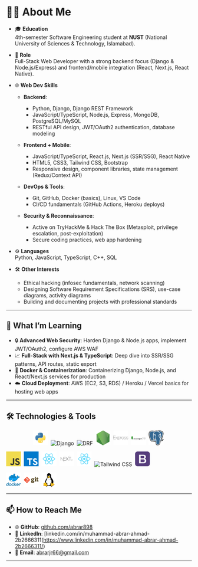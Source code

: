 <!--
  ╔════════════════════════════════════════════════════════════════╗
  ║                                                                ║
  ║    Hello there! 👋 I’m Muhammad Abrar Ahmad, a 4th-semester     ║
  ║    Software Engineering student at NUST.                       ║
  ║    I specialize in full-stack web development with Django,     ║
  ║    Node.js/Express, and React/Next.js. I love building          ║
  ║    scalable backend services and intuitive cross-platform UIs. ║
  ║                                                                ║
  ╚════════════════════════════════════════════════════════════════╝
-->

# 👨‍💻 About Me
- 🎓 **Education**  
  4th-semester Software Engineering student at **NUST** (National University of Sciences & Technology, Islamabad).

- 💼 **Role**  
  Full-Stack Web Developer with a strong backend focus (Django & Node.js/Express) and frontend/mobile integration (React, Next.js, React Native).

- 🌐 **Web Dev Skills**  
  - **Backend**:  
    - Python, Django, Django REST Framework  
    - JavaScript/TypeScript, Node.js, Express, MongoDB, PostgreSQL/MySQL  
    - RESTful API design, JWT/OAuth2 authentication, database modeling  

  - **Frontend + Mobile**:  
    - JavaScript/TypeScript, React.js, Next.js (SSR/SSG), React Native  
    - HTML5, CSS3, Tailwind CSS, Bootstrap  
    - Responsive design, component libraries, state management (Redux/Context API)  

  - **DevOps & Tools**:  
    - Git, GitHub, Docker (basics), Linux, VS Code  
    - CI/CD fundamentals (GitHub Actions, Heroku deploys)  

  - **Security & Reconnaissance**:  
    - Active on TryHackMe & Hack The Box (Metasploit, privilege escalation, post-exploitation)  
    - Secure coding practices, web app hardening  

- ⚙️ **Languages**  
  Python, JavaScript, TypeScript, C++, SQL

- 🛠️ **Other Interests**  
  - Ethical hacking (infosec fundamentals, network scanning)  
  - Designing Software Requirement Specifications (SRS), use-case diagrams, activity diagrams  
  - Building and documenting projects with professional standards  

---



## 🎯 What I’m Learning

- 🔒 **Advanced Web Security**: Harden Django & Node.js apps, implement JWT/OAuth2, configure AWS WAF  
- 📈 **Full-Stack with Next.js & TypeScript**: Deep dive into SSR/SSG patterns, API routes, static export  
- 🐳 **Docker & Containerization**: Containerizing Django, Node.js, and React/Next.js services for production  
- ☁️ **Cloud Deployment**: AWS (EC2, S3, RDS) / Heroku / Vercel basics for hosting web apps  

---

## 🛠️ Technologies & Tools

<p align="center">
  <!-- Backend / Languages -->
  <img alt="Python"         height="40" src="https://raw.githubusercontent.com/github/explore/main/topics/python/python.png" />&nbsp;
  <img alt="Django"         height="40" src="https://raw.githubusercontent.com/github/explore/main/topics/django/icon.png" />&nbsp;
  <img alt="DRF"            height="40" src="https://raw.githubusercontent.com/encode/django-rest-framework/main/docs/_static/rest-framework-logo.png" />&nbsp;
  <img alt="Node.js"        height="40" src="https://raw.githubusercontent.com/github/explore/main/topics/nodejs/nodejs.png" />&nbsp;
  <img alt="Express"        height="40" src="https://raw.githubusercontent.com/github/explore/main/topics/express/express.png" />&nbsp;
  <img alt="MongoDB"        height="40" src="https://raw.githubusercontent.com/github/explore/main/topics/mongodb/mongodb.png" />&nbsp;
  <img alt="PostgreSQL"     height="40" src="https://raw.githubusercontent.com/github/explore/main/topics/postgresql/postgresql.png" />&nbsp;

  <!-- Frontend / Styling -->
  <img alt="JavaScript"     height="40" src="https://raw.githubusercontent.com/github/explore/main/topics/javascript/javascript.png" />&nbsp;
  <img alt="TypeScript"     height="40" src="https://raw.githubusercontent.com/github/explore/main/topics/typescript/typescript.png" />&nbsp;
  <img alt="React"          height="40" src="https://raw.githubusercontent.com/github/explore/main/topics/react/react.png" />&nbsp;
  <img alt="Next.js"        height="40" src="https://raw.githubusercontent.com/github/explore/main/topics/nextjs/nextjs.png" />&nbsp;
  <img alt="React Native"   height="40" src="https://raw.githubusercontent.com/github/explore/main/topics/react-native/react-native.png" />&nbsp;
  <img alt="Tailwind CSS"   height="40" src="https://raw.githubusercontent.com/github/explore/main/topics/tailwind-css/icon.png" />&nbsp;
  <img alt="Bootstrap"      height="40" src="https://raw.githubusercontent.com/github/explore/main/topics/bootstrap/bootstrap.png" />&nbsp;

  <!-- DevOps / Misc -->
  <img alt="Docker"         height="40" src="https://raw.githubusercontent.com/github/explore/main/topics/docker/docker.png" />&nbsp;
  <img alt="Git"            height="40" src="https://raw.githubusercontent.com/github/explore/main/topics/git/git.png" />&nbsp;
  <img alt="Linux"          height="40" src="https://raw.githubusercontent.com/github/explore/main/topics/linux/linux.png" />
</p>

---

## 📫 How to Reach Me

- 🌐 **GitHub**: [github.com/abrar898](https://github.com/abrar898)  
- 💼 **LinkedIn**: [linkedin.com/in/muhammad-abrar-ahmad-2b2666311(https://www.linkedin.com/in/muhammad-abrar-ahmad-2b2666311/) 
- 📧 **Email**: abrarjr66@gmail.com  

---

<!--
  ╔════════════════════════════════════════════════════════════════════════╗
  ║                                                                        ║
  ║   “Strive not to be a success, but rather be of value.” — Albert Einstein   ║
  ║                                                                        ║
  ╚════════════════════════════════════════════════════════════════════════╝
-->
